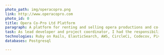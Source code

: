 ```yaml
---
photo_path: img/operacopro.png
link: http://www.operacopro.com
photo_id: 0
title: Opera Co-Pro Ltd Platform
paragraph: A platform for renting and selling opera productions and co-productions, that I developed from scratch at the end of July 2017
task: As lead developer and project coordinator, I had the responsibility of its creation according to the CEO and business model requirements. I also contributed finding the best technologies that could best interpret the business requirements. In the opera management sector, this is one of its kind. For this project, I created a small web team of a frontend developer and UX specialist, that I am leading using Agile methods as much as possible. Ideally this platform should develop into a completed automated one
technologies: Ruby on Rails, ElasticSearch, AWS, CircleCi, Codecov, PivotalTracker, Agile
databases: Postgresql

---
```

